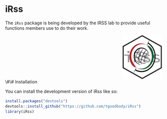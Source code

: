
<!-- README.md is generated from README.Rmd. Please edit that file -->

# iRss

The `iRss` package is being developed by the IRSS lab to provide useful
functions members use to do their work.

<img src="man/Logo/iRsshex.jpg" width="25%" style="display: block; margin: auto 0 auto auto;" />
\#\# Installation

You can install the development version of iRss like so:

``` r
install.packages("devtools")
devtools::install_github("https://github.com/tgoodbody/iRss")
library(iRss)
```
